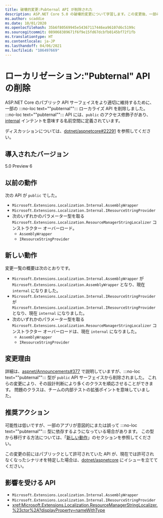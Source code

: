 ```yaml
---
title: 破壊的変更:Pubternal API が削除された
description: ASP.NET Core 5.0 の破壊的変更について学習します。この変更後、一部の Pubternal ローカライズ API が削除されました。
ms.author: scaddie
ms.date: 10/01/2020
ms.openlocfilehash: 35b6f80569945e54367117446ea96107d6c5199c
ms.sourcegitcommit: 089068389671f6f9e15fd67dcbfb0145bf72f1fb
ms.translationtype: HT
ms.contentlocale: ja-JP
ms.lasthandoff: 04/06/2021
ms.locfileid: "106497669"
---
```

# <a name="localization-pubternal-apis-removed"></a>ローカリゼーション:"Pubternal" API の削除

ASP.NET Core のパブリック API サーフェイスをより適切に維持するために、一部の :::no-loc text="\"pubternal\""::: ローカライズ API を削除しました。 :::no-loc text="\"pubternal\""::: API には、`public` のアクセス修飾子があり、[internal](../../../../csharp/language-reference/keywords/internal.md) インテントを意味する名前空間に定義されています。

ディスカッションについては、[dotnet/aspnetcore#22291](https://github.com/dotnet/aspnetcore/issues/22291) を参照してください。

## <a name="version-introduced"></a>導入されたバージョン

5.0 Preview 6

## <a name="old-behavior"></a>以前の動作

次の API が `public` でした。

- `Microsoft.Extensions.Localization.Internal.AssemblyWrapper`
- `Microsoft.Extensions.Localization.Internal.IResourceStringProvider`
- 次のいずれかのパラメーター型を取る `Microsoft.Extensions.Localization.ResourceManagerStringLocalizer` コンストラクター オーバーロード。
  - `AssemblyWrapper`
  - `IResourceStringProvider`

## <a name="new-behavior"></a>新しい動作

変更一覧の概要は次のとおりです。

- `Microsoft.Extensions.Localization.Internal.AssemblyWrapper` が `Microsoft.Extensions.Localization.AssemblyWrapper` となり、現在 `internal` になりました。
- `Microsoft.Extensions.Localization.Internal.IResourceStringProvider` が `Microsoft.Extensions.Localization.Internal.IResourceStringProvider` となり、現在 `internal` になりました。
- 次のいずれかのパラメーター型を取る `Microsoft.Extensions.Localization.ResourceManagerStringLocalizer` コンストラクター オーバーロードは、現在 `internal` になりました。
  - `AssemblyWrapper`
  - `IResourceStringProvider`

## <a name="reason-for-change"></a>変更理由

詳細は、[aspnet/Announcements#377](https://github.com/aspnet/Announcements/issues/377#issue-473651882) で説明していますが、:::no-loc text="\"pubternal\""::: 型が `public` API サーフェイスから削除されました。 これらの変更により、その設計判断により多くのクラスを順応させることができます。 問題のクラスは、チームの内部テストの拡張ポイントを意味していました。

## <a name="recommended-action"></a>推奨アクション

可能性は低いですが、一部のアプリが意図的にまたは誤って :::no-loc text="\"pubternal\""::: 型に依存するようになっている場合があります。 この型から移行する方法については、「[新しい動作](#new-behavior)」のセクションを参照してください。

この変更の前にはパブリックとして許可されていた API が、現在では許可されなくなったシナリオを特定した場合は、[dotnet/aspnetcore](https://github.com/dotnet/aspnetcore/issues) にイシューを立ててください。

## <a name="affected-apis"></a>影響を受ける API

- `Microsoft.Extensions.Localization.Internal.AssemblyWrapper`
- `Microsoft.Extensions.Localization.Internal.IResourceStringProvider`
- <xref:Microsoft.Extensions.Localization.ResourceManagerStringLocalizer.%23ctor%2A?displayProperty=nameWithType>

<!--

### Category

ASP.NET Core

### Affected APIs

- `T:Microsoft.Extensions.Localization.Internal.AssemblyWrapper`
- `T:Microsoft.Extensions.Localization.Internal.IResourceStringProvider`
- `Overload:Microsoft.Extensions.Localization.ResourceManagerStringLocalizer.#ctor`

-->
